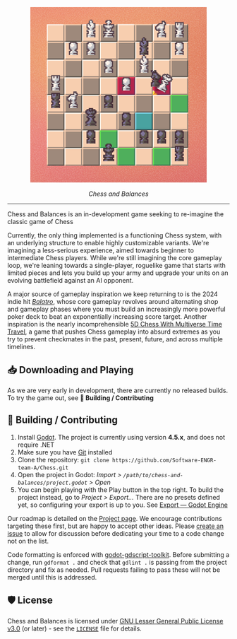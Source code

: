 <p align="center">
  <picture>
    <img alt="Gameplay Screenshot" src="./media/gameplay.png" width="400">
  </picture>
</p>

<p align="center">
  <i>Chess and Balances</i>
</p>

---

Chess and Balances is an in-development game seeking to re-imagine the classic game of Chess

Currently, the only thing implemented is a functioning Chess system, with an underlying structure to enable highly customizable variants. We're imagining a less-serious experience, aimed towards beginner to intermediate Chess players. While we're still imagining the core gameplay loop, we're leaning towards a single-player, roguelike game that starts with limited pieces and lets you build up your army and upgrade your units on an evolving battlefield against an AI opponent.

A major source of gameplay inspiration we keep returning to is the 2024 indie hit *[Balatro](https://www.playbalatro.com/)*, whose core gameplay revolves around alternating shop and gameplay phases where you must build an increasingly more powerful poker deck to beat an exponentially increasing score target. Another inspiration is the nearly incomprehensible [5D Chess With Multiverse Time Travel](https://www.5dchesswithmultiversetimetravel.com/), a game that pushes Chess gameplay into absurd extremes as you try to prevent checkmates in the past, present, future, and across multiple timelines.

## 📥 Downloading and Playing

As we are very early in development, there are currently no released builds. To try the game out, see **🔧 Building / Contributing**

## 🔧 Building / Contributing

1. Install [Godot](https://godotengine.org/). The project is currently using version **4.5.x**, and does not require .NET
2. Make sure you have [Git](https://git-scm.com/downloads) installed
3. Clone the repository: `git clone https://github.com/Software-ENGR-team-A/Chess.git`
4. Open the project in Godot: *Import > `/path/to/chess-and-balances/project.godot` > Open*
5. You can begin playing with the Play button in the top right. To build the project instead, go to *Project > Export...* There are no presets defined yet, so configuring your export is up to you. See [Export — Godot Engine](https://docs.godotengine.org/en/stable/tutorials/export/index.html)

Our roadmap is detailed on the [Project page](https://github.com/orgs/Software-ENGR-team-A/projects/1). We encourage contributions targeting these first, but are happy to accept other ideas. Please [create an issue](https://github.com/Software-ENGR-team-A/Chess/issues/new/choose) to allow for discussion before dedicating your time to a code change not on the list.

Code formatting is enforced with [godot-gdscript-toolkit](https://github.com/Scony/godot-gdscript-toolkit). Before submitting a change, run `gdformat .` and check that `gdlint .` is passing from the project directory and fix as needed. Pull requests failing to pass these will not be merged until this is addressed.

## 🛡️ License

Chess and Balances is licensed under [GNU Lesser General Public License v3.0](https://www.gnu.org/licenses/lgpl-3.0.en.html) (or later) - see the [`LICENSE`](LICENSE) file for details.
